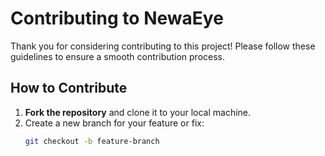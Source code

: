 # Contributing to NewaEye

Thank you for considering contributing to this project! Please follow these guidelines to ensure a smooth contribution process.

## How to Contribute
1. **Fork the repository** and clone it to your local machine.
2. Create a new branch for your feature or fix:
   ```bash
   git checkout -b feature-branch
